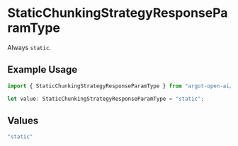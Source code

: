 # StaticChunkingStrategyResponseParamType

Always `static`.

## Example Usage

```typescript
import { StaticChunkingStrategyResponseParamType } from "argot-open-ai/models/components";

let value: StaticChunkingStrategyResponseParamType = "static";
```

## Values

```typescript
"static"
```